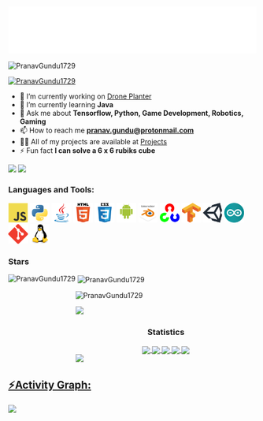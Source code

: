 ![name](https://github.com/PranavGundu1729/PranavGundu1729/blob/main/name%20v4.gif)

<p align="left"> <img src="https://komarev.com/ghpvc/?username=PranavGundu1729&label=Profile%20views&color=0e75b6&style=flat" alt="PranavGundu1729" /> </p>

<p align="left"> <a href="https://github.com/ryo-ma/github-profile-trophy"><img src="https://github-profile-trophy.vercel.app/?username=PranavGundu1729&theme=dark_lover" alt="PranavGundu1729" /></a> </p>

- 🔭 I’m currently working on [Drone Planter](https://github.com/PranavGundu1729/Drone-Planter)
- 🌱 I’m currently learning **Java**
- 💬 Ask me about **Tensorflow, Python, Game Development, Robotics, Gaming**
- 📫 How to reach me **pranav.gundu@protonmail.com**
- 👨‍💻 All of my projects are available at [Projects](https://github.com/PranavGundu1729?tab=repositories)
- ⚡ Fun fact **I can solve a 6 x 6 rubiks cube**

<div> <a href="https://github.com/PranavGundu1729" target="_blank"><img src="https://img.shields.io/badge/GitHub-100000?style=for-the-badge&logo=github&logoColor=white" target="_blank"></a>
<a href = "mailto:pranav.gundu@protonmail.com"><img src="https://img.shields.io/badge/-Gmail-%23333?style=for-the-badge&logo=gmail&logoColor=white" target="_blank"></a>
</div><h3 align="left">Languages and Tools:</h3>
<p align="left">
<img src="https://raw.githubusercontent.com/teamedwardforever/Readme-Generator/71f25dd8b98329b168142a6b782a107b75eab178/svg/Skills/Languages/javascript-original.svg" alt="Javascript" width="40" height="40"/>
<img src="https://raw.githubusercontent.com/teamedwardforever/Readme-Generator/71f25dd8b98329b168142a6b782a107b75eab178/svg/Skills/Languages/python-original.svg" alt="Python" width="40" height="40"/>
<img src="https://raw.githubusercontent.com/teamedwardforever/Readme-Generator/71f25dd8b98329b168142a6b782a107b75eab178/svg/Skills/Languages/java-original.svg" alt="Java" width="40" height="40"/>
<img src="https://raw.githubusercontent.com/teamedwardforever/Readme-Generator/71f25dd8b98329b168142a6b782a107b75eab178/svg/Skills/Frontend/html5-original-wordmark.svg" alt="HTML" width="40" height="40"/>
<img src="https://raw.githubusercontent.com/teamedwardforever/Readme-Generator/71f25dd8b98329b168142a6b782a107b75eab178/svg/Skills/Frontend/css3-original-wordmark.svg" alt="Css" width="40" height="40"/>
<img src="https://raw.githubusercontent.com/teamedwardforever/Readme-Generator/71f25dd8b98329b168142a6b782a107b75eab178/svg/Skills/Mobile/android-original-wordmark.svg" alt="Android" width="40" height="40"/>
<img src="https://raw.githubusercontent.com/teamedwardforever/Readme-Generator/71f25dd8b98329b168142a6b782a107b75eab178/svg/Skills/Software/blender_community_badge_white.svg" alt="Blender" width="40" height="40"/>
<img src="https://raw.githubusercontent.com/teamedwardforever/Readme-Generator/71f25dd8b98329b168142a6b782a107b75eab178/svg/Skills/ML/opencv-icon.svg" alt="Opencv" width="40" height="40"/>
<img src="https://raw.githubusercontent.com/teamedwardforever/Readme-Generator/71f25dd8b98329b168142a6b782a107b75eab178/svg/Skills/ML/tensorflow-icon.svg" alt="Tensorflow" width="40" height="40"/>
<img src="https://raw.githubusercontent.com/teamedwardforever/Readme-Generator/71f25dd8b98329b168142a6b782a107b75eab178/svg/Skills/Engines/unity3d-icon.svg" alt="Unity" width="40" height="40"/>
<img src="https://raw.githubusercontent.com/teamedwardforever/Readme-Generator/71f25dd8b98329b168142a6b782a107b75eab178/svg/Skills/Other/arduino-1.svg" alt="Arduino" width="40" height="40"/>
<img src="https://raw.githubusercontent.com/teamedwardforever/Readme-Generator/71f25dd8b98329b168142a6b782a107b75eab178/svg/Skills/Other/git-scm-icon.svg" alt="Git" width="40" height="40"/>
<img src="https://raw.githubusercontent.com/teamedwardforever/Readme-Generator/71f25dd8b98329b168142a6b782a107b75eab178/svg/Skills/Other/linux-original.svg" alt="Linux" width="40" height="40"/>
</p>

<h3 align="left">Stars</h3>
<img align="left" height="180em" src="https://github-readme-stats.vercel.app/api/top-langs/?username=PranavGundu1729&langs_count=8&theme=dark" alt=PranavGundu1729 />

<p>&nbsp;<img align="center" height="180em" src="https://github-readme-stats.vercel.app/api?username=PranavGundu1729&show_icons=true&locale=en&theme=dark" alt="PranavGundu1729" /></p>

<p><img align="center" height="180em" src="https://github-readme-streak-stats.herokuapp.com/?user=PranavGundu1729&theme=dark" alt="PranavGundu1729" /></p>

<img src="https://user-images.githubusercontent.com/73097560/115834477-dbab4500-a447-11eb-908a-139a6edaec5c.gif"><h3 align="center">Statistics</h3>
<div align="center">
<a href="https://github.com/PranavGundu1729">
<img align="center" src="http://github-profile-summary-cards.vercel.app/api/cards/stats?username=PranavGundu1729&theme=dark" height="180em" />
<img align="center" src="http://github-profile-summary-cards.vercel.app/api/cards/most-commit-language?username=PranavGundu1729&theme=dark" height="180em" />
<img align="center" src="http://github-profile-summary-cards.vercel.app/api/cards/repos-per-language?username=PranavGundu1729&theme=dark" height="180em" />
<img align="center" src="http://github-profile-summary-cards.vercel.app/api/cards/productive-time?username=PranavGundu1729&theme=dark" height="180em" />
<img align="center" src="http://github-profile-summary-cards.vercel.app/api/cards/profile-details?username=PranavGundu1729&theme=dark" height="180em" />
</div>
<img src="https://user-images.githubusercontent.com/73097560/115834477-dbab4500-a447-11eb-908a-139a6edaec5c.gif"><h2 align="left">⚡Activity Graph:</h2>
<img align="center" src="https://github-readme-activity-graph.vercel.app/graph?username=PranavGundu1729&theme=react-dark"/>
